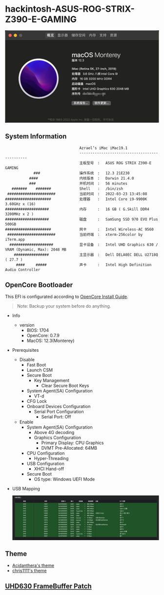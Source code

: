 # hackintosh-ASUS-ROG-STRIX-Z390-E-GAMING

![monterey 12.3](./monterey.png)

## System Information

                                      Azrael’s iMac iMac19.1
                                      ----------------------------------------------
                                      主板型号　: 　ASUS ROG STRIX Z390-E GAMING
                 ###                  操作系统　: 　12.3 21E230
               ####                   内核版本　: 　Darwin 21.4.0
               ###                    开机时间　: 　56 minutes
       #######    #######             Shell　　: 　/bin/zsh
     ######################           当前时间　: 　2022-03-23 13:45:08
    #####################             处理器　　: 　Intel Core i9-9900K 3.60GHz x (16)
    ####################              内存　　　: 　16 GB ( G.Skill DDR4 3200MHz x 2 )
    ####################              磁盘　　　: 　SamSung SSD 970 EVO Plus 500GB
    #####################             网卡　　　: 　Intel Wireless-AC 9560
     ######################           当前终端　: 　xterm-256color by iTerm.app
      ####################            显卡设备　: 　Intel UHD Graphics 630 / VRAM (Dynamic, Max): 2048 MB
        ################              主显示器　: 　Dell DELA0EC DELL U2718Q ( 27.7 )
         ####     #####               声卡　　　: 　Intel High Definition Audio Controller

## OpenCore Bootloader

This EFI is configurated according to [OpenCore Install Guide](https://dortania.github.io/OpenCore-Install-Guide/).

> Note: Backup your system before do anything.

- Info

  - version
    - BIOS: 1704
    - OpenCore: 0.7.9
    - MacOS: 12.3(Monterey)

- Prerequisites

  - Disable
    - Fast Boot
    - Launch CSM
    - Secure Boot
      - Key Management
        - Clear Secure Boot Keys
    - System Agent(SA) Configuration
      - VT-d
    - CFG Lock
    - Onboard Devices Configuration
      - Serial Port Configuration
        - Serial Port: Off
  - Enable
    - System Agent(SA) Configuration
      - Above 4G decoding
      - Graphics Configuration
        - Primary Display: CPU Graphics
        - DVMT Pre-Allocated: 64MB
    - CPU Configuration
      - Hyper-Threading
    - USB Configuration
      - XHCI Hand-off
    - Secure Boot
      - OS type: Windows UEFI Mode

- USB Mapping

  ![USB Mapping](./usbMap/USB_definition.png)


## Theme

- [Acidanthera's theme](https://github.com/acidanthera/OcBinaryData/tree/master/Resources)
- [chris1111's theme](https://github.com/chris1111/My-Simple-OC-Themes)

## [UHD630 FrameBuffer Patch](./frameBufferPatch.md)
